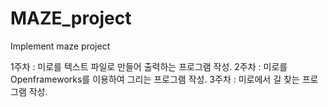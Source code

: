# MAZE_project
Implement maze project

1주차 : 미로를 텍스트 파일로 만들어 출력하는 프로그램 작성.
2주차 : 미로를 Openframeworks를 이용하여 그리는 프로그램 작성.
3주차 : 미로에서 길 찾는 프로그램 작성.
